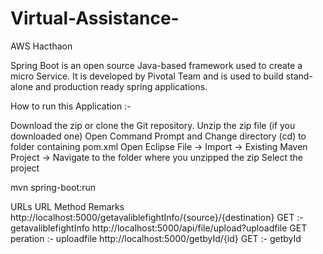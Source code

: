 # Virtual-Assistance-
AWS Hacthaon







Spring Boot is an open source Java-based framework used to create a micro Service. It is developed by Pivotal Team and is used to build stand-alone and production ready spring applications.

How to run this Application :-

Download the zip or clone the Git repository.
Unzip the zip file (if you downloaded one)
Open Command Prompt and Change directory (cd) to folder containing pom.xml
Open Eclipse
File -> Import -> Existing Maven Project -> Navigate to the folder where you unzipped the zip
Select the project

mvn spring-boot:run


URLs
URL	Method	Remarks
http://localhost:5000/getavaliblefightInfo/{source}/{destination}	GET	:- getavaliblefightInfo
http://localhost:5000/api/file/upload?uploadfile               		GET	   peration :- uploadfile
http://localhost:5000/getbyId/{id}	GET	:- getbyId
